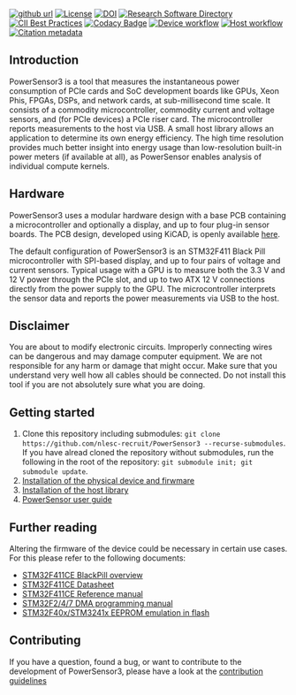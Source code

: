 [![github url](https://img.shields.io/badge/github-url-000.svg?logo=github&labelColor=gray&color=blue)](https://github.com/nlesc-recruit/PowerSensor3)
[![License](https://img.shields.io/github/license/nlesc-recruit/PowerSensor3)](https://github.com/nlesc-recruit/PowerSensor3)
[![DOI](https://zenodo.org/badge/455610726.svg)](https://zenodo.org/badge/latestdoi/455610726)
[![Research Software Directory](https://img.shields.io/badge/RSD-PowerSensor3-00a3e3.svg)](https://www.research-software-directory.org/software/powersensor3)
[![CII Best Practices](https://bestpractices.coreinfrastructure.org/projects/7401/badge)](https://bestpractices.coreinfrastructure.org/projects/7401)
[![Codacy Badge](https://app.codacy.com/project/badge/Grade/77f179fdc0c84de3aa5420a99bddf84a)](https://www.codacy.com/gh/nlesc-recruit/PowerSensor3/dashboard?utm_source=github.com&amp;utm_medium=referral&amp;utm_content=nlesc-recruit/PowerSensor3&amp;utm_campaign=Badge_Grade)
[![Device workflow](https://img.shields.io/github/actions/workflow/status/nlesc-recruit/PowerSensor3/build_device.yml?label=build%20device%20firmware)](https://github.com/nlesc-recruit/PowerSensor3/actions/workflows/build_device.yml)
[![Host workflow](https://img.shields.io/github/actions/workflow/status/nlesc-recruit/PowerSensor3/build_host.yml?label=build%20host%20library)](https://github.com/nlesc-recruit/PowerSensor3/actions/workflows/build_host.yml)
[![Citation metadata](https://github.com/nlesc-recruit/PowerSensor3/actions/workflows/cffconvert.yml/badge.svg)](https://github.com/nlesc-recruit/PowerSensor3/actions/workflows/cffconvert.yml)

## Introduction
PowerSensor3 is a tool that measures the instantaneous power consumption of PCIe cards and SoC development boards like GPUs, Xeon Phis, FPGAs, DSPs, and network cards, at sub-millisecond time scale. It consists of a commodity microcontroller, commodity current and voltage sensors, and (for PCIe devices) a PCIe riser card. The microcontroller reports measurements to the host via USB. A small host library allows an application to determine its own energy efficiency. The high time resolution provides much better insight into energy usage than low-resolution built-in power meters (if available at all), as PowerSensor enables analysis of individual compute kernels.

## Hardware
PowerSensor3 uses a modular hardware design with a base PCB containing a microcontroller and optionally a display, and up to four plug-in sensor boards. The PCB design, developed using KiCAD, is openly available [here](https://git.astron.nl/RD/powersensor3).

The default configuration of PowerSensor3 is an STM32F411 Black Pill microcontroller with SPI-based display, and up to four pairs of voltage and current sensors. Typical usage with a GPU is to measure both the 3.3 V and 12 V power through the PCIe slot, and up to two ATX 12 V connections directly from the power supply to the GPU. The microcontroller interprets the sensor data and reports the power measurements via USB to the host.

## Disclaimer
You are about to modify electronic circuits.  Improperly connecting wires can be dangerous and may damage computer equipment.  We are not responsible for any harm or damage that might occur.  Make sure that you understand very well how all cables should be connected.  Do not install this tool if you are not absolutely sure what you are doing.

## Getting started
1. Clone this repository including submodules: `git clone https://github.com/nlesc-recruit/PowerSensor3 --recurse-submodules`. If you have alread cloned the repository without submodules, run the following in the root of the repository: `git submodule init; git submodule update`.
2. [Installation of the physical device and firwmare](docs/INSTALLATION_DEVICE.md)
3. [Installation of the host library](docs/INSTALLATION_HOST.md)
3. [PowerSensor user guide](docs/USERGUIDE.md)

## Further reading
Altering the firmware of the device could be necessary in certain use cases. For this please refer to the following documents:

* [STM32F411CE BlackPill overview](https://stm32-base.org/boards/STM32F411CEU6-WeAct-Black-Pill-V2.0)
* [STM32F411CE Datasheet](https://www.st.com/resource/en/datasheet/stm32f411ce.pdf)
* [STM32F411CE Reference manual](https://www.st.com/resource/en/reference_manual/rm0383-stm32f411xce-advanced-armbased-32bit-mcus-stmicroelectronics.pdf)
* [STM32F2/4/7 DMA programming manual](https://www.st.com/resource/en/application_note/dm00046011-using-the-stm32f2-stm32f4-and-stm32f7-series-dma-controller-stmicroelectronics.pdf)
* [STM32F40x/STM3241x EEPROM emulation in flash](https://www.st.com/resource/en/application_note/an3969-eeprom-emulation-in-stm32f40xstm32f41x-microcontrollers-stmicroelectronics.pdf)

## Contributing
If you have a question, found a bug, or want to contribute to the development of PowerSensor3, please have a look at the [contribution guidelines](docs/CONTRIBUTING.md)
